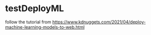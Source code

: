 # testDeployML
follow the tutorial from https://www.kdnuggets.com/2021/04/deploy-machine-learning-models-to-web.html
